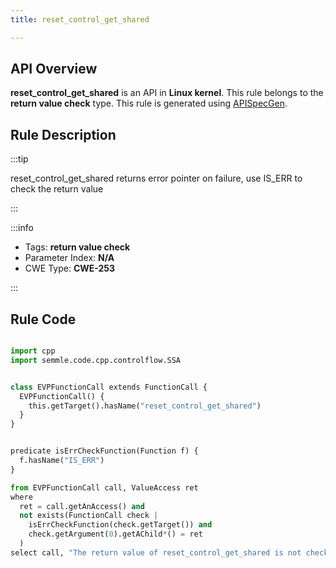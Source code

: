 ```yaml
---
title: reset_control_get_shared

---
```



## API Overview
**reset_control_get_shared** is an API in **Linux kernel**. This rule belongs to the **return value check** type. This rule is generated using [APISpecGen](../../tools/APISpecGen).
## Rule Description

:::tip

reset_control_get_shared returns error pointer on failure, use IS_ERR to check the return value

:::

:::info

- Tags: **return value check**
- Parameter Index: **N/A**
- CWE Type: **CWE-253**

:::

## Rule Code
```python

import cpp
import semmle.code.cpp.controlflow.SSA


class EVPFunctionCall extends FunctionCall {
  EVPFunctionCall() {
    this.getTarget().hasName("reset_control_get_shared")
  }
}


predicate isErrCheckFunction(Function f) {
  f.hasName("IS_ERR") 
}

from EVPFunctionCall call, ValueAccess ret
where
  ret = call.getAnAccess() and
  not exists(FunctionCall check |
    isErrCheckFunction(check.getTarget()) and
    check.getArgument(0).getAChild*() = ret
  )
select call, "The return value of reset_control_get_shared is not checked with IS_ERR."
    
```
